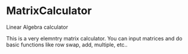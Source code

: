 # MatrixCalculator
Linear Algebra calculator

This is a very elemntry matrix calculator. You can input matrices and do basic functions like row swap, add, multiple, etc..
